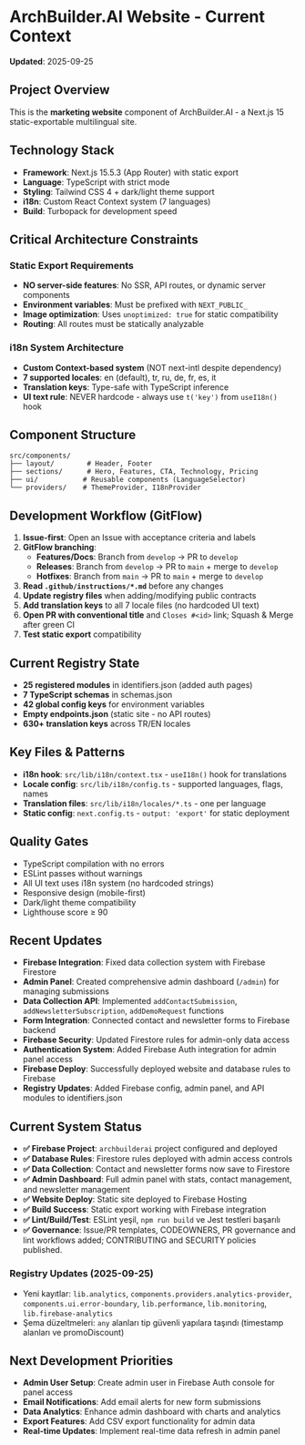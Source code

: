 # ArchBuilder.AI Website - Current Context

**Updated**: 2025-09-25 

## Project Overview
This is the **marketing website** component of ArchBuilder.AI - a Next.js 15 static-exportable multilingual site.

## Technology Stack
- **Framework**: Next.js 15.5.3 (App Router) with static export
- **Language**: TypeScript with strict mode
- **Styling**: Tailwind CSS 4 + dark/light theme support
- **i18n**: Custom React Context system (7 languages)
- **Build**: Turbopack for development speed

## Critical Architecture Constraints

### Static Export Requirements
- **NO server-side features**: No SSR, API routes, or dynamic server components
- **Environment variables**: Must be prefixed with `NEXT_PUBLIC_`
- **Image optimization**: Uses `unoptimized: true` for static compatibility
- **Routing**: All routes must be statically analyzable

### i18n System Architecture
- **Custom Context-based system** (NOT next-intl despite dependency)
- **7 supported locales**: en (default), tr, ru, de, fr, es, it  
- **Translation keys**: Type-safe with TypeScript inference
- **UI text rule**: NEVER hardcode - always use `t('key')` from `useI18n()` hook

## Component Structure
```
src/components/
├── layout/        # Header, Footer
├── sections/      # Hero, Features, CTA, Technology, Pricing  
├── ui/           # Reusable components (LanguageSelector)
└── providers/    # ThemeProvider, I18nProvider
```

## Development Workflow (GitFlow)
1. **Issue-first**: Open an Issue with acceptance criteria and labels
2. **GitFlow branching**:
   - **Features/Docs**: Branch from `develop` → PR to `develop`
   - **Releases**: Branch from `develop` → PR to `main` + merge to `develop`
   - **Hotfixes**: Branch from `main` → PR to `main` + merge to `develop`
3. **Read `.github/instructions/*.md`** before any changes
4. **Update registry files** when adding/modifying public contracts
5. **Add translation keys** to all 7 locale files (no hardcoded UI text)
6. **Open PR with conventional title** and `Closes #<id>` link; Squash & Merge after green CI
7. **Test static export** compatibility

## Current Registry State
- **25 registered modules** in identifiers.json (added auth pages)
- **7 TypeScript schemas** in schemas.json  
- **42 global config keys** for environment variables
- **Empty endpoints.json** (static site - no API routes)
- **630+ translation keys** across TR/EN locales

## Key Files & Patterns
- **i18n hook**: `src/lib/i18n/context.tsx` - `useI18n()` hook for translations
- **Locale config**: `src/lib/i18n/config.ts` - supported languages, flags, names
- **Translation files**: `src/lib/i18n/locales/*.ts` - one per language
- **Static config**: `next.config.ts` - `output: 'export'` for static deployment

## Quality Gates
- TypeScript compilation with no errors
- ESLint passes without warnings  
- All UI text uses i18n system (no hardcoded strings)
- Responsive design (mobile-first)
- Dark/light theme compatibility
- Lighthouse score ≥ 90

## Recent Updates
- **Firebase Integration**: Fixed data collection system with Firebase Firestore
- **Admin Panel**: Created comprehensive admin dashboard (`/admin`) for managing submissions
- **Data Collection API**: Implemented `addContactSubmission`, `addNewsletterSubscription`, `addDemoRequest` functions
- **Form Integration**: Connected contact and newsletter forms to Firebase backend
- **Firebase Security**: Updated Firestore rules for admin-only data access
- **Authentication System**: Added Firebase Auth integration for admin panel access
- **Firebase Deploy**: Successfully deployed website and database rules to Firebase
- **Registry Updates**: Added Firebase config, admin panel, and API modules to identifiers.json

## Current System Status
- **✅ Firebase Project**: `archbuilderai` project configured and deployed
- **✅ Database Rules**: Firestore rules deployed with admin access controls
- **✅ Data Collection**: Contact and newsletter forms now save to Firestore
- **✅ Admin Dashboard**: Full admin panel with stats, contact management, and newsletter management
- **✅ Website Deploy**: Static site deployed to Firebase Hosting
- **✅ Build Success**: Static export working with Firebase integration
- **✅ Lint/Build/Test**: ESLint yeşil, `npm run build` ve Jest testleri başarılı
 - **✅ Governance**: Issue/PR templates, CODEOWNERS, PR governance and lint workflows added; CONTRIBUTING and SECURITY policies published.

### Registry Updates (2025-09-25)
- Yeni kayıtlar: `lib.analytics`, `components.providers.analytics-provider`, `components.ui.error-boundary`, `lib.performance`, `lib.monitoring`, `lib.firebase-analytics`
- Şema düzeltmeleri: `any` alanları tip güvenli yapılara taşındı (timestamp alanları ve promoDiscount)

## Next Development Priorities
- **Admin User Setup**: Create admin user in Firebase Auth console for panel access
- **Email Notifications**: Add email alerts for new form submissions
- **Data Analytics**: Enhance admin dashboard with charts and analytics
- **Export Features**: Add CSV export functionality for admin data
- **Real-time Updates**: Implement real-time data refresh in admin panel